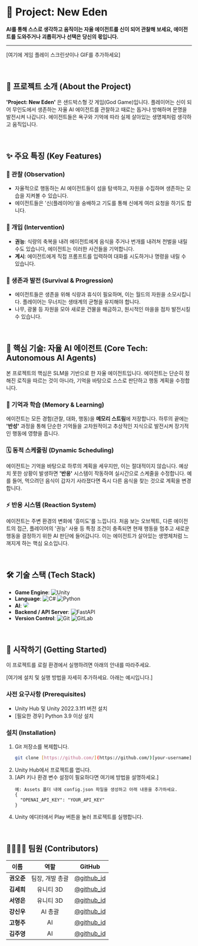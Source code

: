 # 🗿 Project: New Eden

**AI를 통해 스스로 생각하고 움직이는 자율 에이전트를 신이 되어 관찰해 보세요, 에이전트를 도와주거나 괴롭히거나 선택은 당신의 몫입니다.**

---

[여기에 게임 플레이 스크린샷이나 GIF를 추가하세요]

<br>

## 📜 프로젝트 소개 (About the Project)

**'Project: New Eden'** 은 샌드박스형 갓 게임(God Game)입니다. 플레이어는 신이 되어 무인도에서 생존하는 자율 AI 에이전트를 관찰하고 때로는 돕거나 방해하며 문명을 발전시켜 나갑니다. 에이전트들은 욕구와 기억에 따라 실제 살아있는 생명체처럼 생각하고 움직입니다.

<br>

## ✨ 주요 특징 (Key Features)

### 🧐 관찰 (Observation)
- 자율적으로 행동하는 AI 에이전트들이 섬을 탐색하고, 자원을 수집하며 생존하는 모습을 지켜볼 수 있습니다.
- 에이전트들은 '신(플레이어)'을 숭배하고 기도를 통해 신에게 여러 요청을 하기도 합니다.

### 🙏 개입 (Intervention)
- **권능**: 식량의 축복을 내려 에이전트에게 음식을 주거나 번개를 내려쳐 천벌을 내릴 수도 있습니다, 에이전트는 이러한 사건들을 기억합니다.
- **계시**: 에이전트에게 직접 프롬프트를 입력하여 대화를 시도하거나 명령을 내릴 수 있습니다.

### 🌱 생존과 발전 (Survival & Progression)
- 에이전트들은 생존을 위해 식량과 휴식이 필요하며, 이는 월드의 자원을 소모시킵니다. 플레이어는 무너지는 생태계의 균형을 유지해야 합니다.
- 나무, 광물 등 자원을 모아 새로운 건물을 해금하고, 원시적인 마을을 점차 발전시킬 수 있습니다.

<br>

## 🤖 핵심 기술: 자율 AI 에이전트 (Core Tech: Autonomous AI Agents)

본 프로젝트의 핵심은 SLM을 기반으로 한 자율 에이전트입니다. 에이전트는 단순히 정해진 로직을 따르는 것이 아니라, 기억을 바탕으로 스스로 판단하고 행동 계획을 수정합니다.

### 🧠 기억과 학습 (Memory & Learning)
에이전트는 모든 경험(관찰, 대화, 행동)을 **메모리 스트림**에 저장합니다. 하루의 끝에는 **'반성'** 과정을 통해 단순한 기억들을 고차원적이고 추상적인 지식으로 발전시켜 장기적인 행동에 영향을 줍니다.

### 🗓️ 동적 스케줄링 (Dynamic Scheduling)
에이전트는 기억을 바탕으로 하루의 계획을 세우지만, 이는 절대적이지 않습니다. 예상치 못한 상황이 발생하면 **'반응'** 시스템이 작동하여 실시간으로 스케줄을 수정합니다. 예를 들어, 먹으려던 음식이 갑자기 사라졌다면 즉시 다른 음식을 찾는 것으로 계획을 변경합니다.

### ⚡ 반응 시스템 (Reaction System)
에이전트는 주변 환경의 변화에 '흥미도'를 느낍니다. 처음 보는 오브젝트, 다른 에이전트의 접근, 플레이어의 '권능' 사용 등 특정 조건이 충족되면 현재 행동을 멈추고 새로운 행동을 결정하기 위한 AI 판단에 들어갑니다. 이는 에이전트가 살아있는 생명체처럼 느껴지게 하는 핵심 요소입니다.

<br>

## 🛠️ 기술 스택 (Tech Stack)





* **Game Engine**: ![Unity](https://img.shields.io/badge/unity-%23000000.svg?style=for-the-badge&logo=unity&logoColor=white)
* **Language**: ![C#](https://img.shields.io/badge/c%23-%23239120.svg?style=for-the-badge&logo=csharp&logoColor=white) ![Python](https://img.shields.io/badge/python-3670A0?style=for-the-badge&logo=python&logoColor=ffdd54)
* **AI**: <img src="https://img.shields.io/badge/ollama-000000?style=for-the-badge&logo=ollama&logoColor=white" style="border-radius:10px">
* **Backend / API Server**: ![FastAPI](https://img.shields.io/badge/FastAPI-005571?style=for-the-badge&logo=fastapi)
* **Version Control**: ![Git](https://img.shields.io/badge/git-%23F05033.svg?style=for-the-badge&logo=git&logoColor=white) ![GitLab](https://img.shields.io/badge/gitlab-%23181717.svg?style=for-the-badge&logo=gitlab&logoColor=white)

<br>

## 🚀 시작하기 (Getting Started)

이 프로젝트를 로컬 환경에서 실행하려면 아래의 안내를 따라주세요.

[여기에 설치 및 실행 방법을 자세히 추가하세요. 아래는 예시입니다.]

### 사전 요구사항 (Prerequisites)
* Unity Hub 및 Unity 2022.3.1f1 버전 설치
* [필요한 경우] Python 3.9 이상 설치

### 설치 (Installation)
1.  Git 저장소를 복제합니다.
    ```sh
    git clone [https://github.com/](https://github.com/)[your-username]/[your-repo-name].git
    ```
2.  Unity Hub에서 프로젝트를 엽니다.
3.  [API 키나 환경 변수 설정이 필요하다면 여기에 방법을 설명하세요.]
    ```
    예: Assets 폴더 내에 config.json 파일을 생성하고 아래 내용을 추가하세요.
    {
      "OPENAI_API_KEY": "YOUR_API_KEY"
    }
    ```
4.  Unity 에디터에서 Play 버튼을 눌러 프로젝트를 실행합니다.

<br>

## 👨‍👩‍👧‍👦 팀원 (Contributors)

| 이름 | 역할 | GitHub |
| :--: | :--: | :--: |
| **권오준** | 팀장, 개발 총괄 | [@github_id](https://github.com/github_id) |
| **김세희** | 유니티 3D | [@github_id](https://github.com/github_id) |
| **서영은** | 유니티 3D | [@github_id](https://github.com/github_id) |
| **강신우** | AI 총괄 | [@github_id](https://github.com/github_id) |
| **고형주** | AI | [@github_id](https://github.com/github_id) |
| **김주영** | AI | [@github_id](https://github.com/github_id) |

<br>
